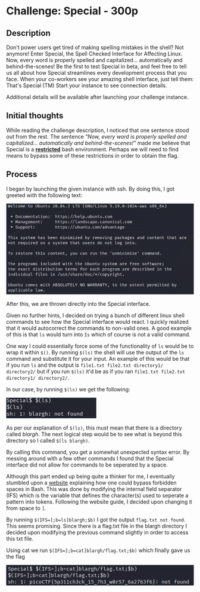 # Challenge: Special - 300p

## Description
Don't power users get tired of making spelling mistakes in the shell? Not anymore! Enter Special, the Spell Checked Interface for Affecting Linux. Now, every word is properly spelled and capitalized... automatically and behind-the-scenes! Be the first to test Special in beta, and feel free to tell us all about how Special streamlines every development process that you face. When your co-workers see your amazing shell interface, just tell them: That's Special (TM) Start your instance to see connection details.

Additional details will be available after launching your challenge instance.

## Initial thoughts
While reading the challenge description, I noticed that one sentence stood out from the rest. The sentence *"Now, every word is properly spelled and capitalized... automatically and behind-the-scenes!"* made me believe that Special is a <u>**restricted**</u> bash environment. Perhaps we will need to find means to bypass some of these restrictions in order to obtain the flag.

## Process
I began by launching the given instance with ssh. By doing this, I got greeted with the following text:

![Greeting](images/special1.PNG)

After this, we are thrown directly into the Special interface.

Given no further hints, I decided on trying a bunch of different linux shell commands to see how the Special interface would react. I quickly realized that it would autocorrect the commands to non-valid ones. A good example of this is that `ls` would turn into `Is` which of course is not a valid command.

One way I could essentially force some of the functionality of `ls` would be to wrap it within `$()`. By running `$(ls)` the shell will use the output of the `ls` command and substitute it for your input. An example of this would be that if you run `ls` and the output is `file1.txt file2.txt directory1/ directory2/` but if you run `$(ls)` it'd be as if you ran `file1.txt file2.txt directory1/ directory2/`.

In our case, by running `$(ls)` we get the following:

![ls_image](images/ls_image.PNG)

As per our explanation of `$(ls)`, this must mean that there is a directory called *blargh*. The next logical step would be to see what is beyond this directory so I called `$(ls blargh)`.

By calling this command, you get a somewhat unexpected syntax error. By messing around with a few other commands I found that the Special interface did not allow for commands to be seperated by a space.

Although this part ended up being quite a thinker for me, I eventually stumbled upon a [website](https://book.hacktricks.xyz/linux-hardening/bypass-bash-restrictions#bypass-forbidden-spaces) explaining how one could bypass forbidden spaces in Bash. This was done by modifying the internal field separator (IFS) which is the variable that defines the character(s) used to seperate a pattern into tokens. Following the website guide, I decided upon changing it from space to `]`. 

By running `$(IFS=];b=ls]blargh;$b)` I got the output `flag.txt not found`. This seems promising. Since there is a flag.txt file in the blargh directory I decided upon modifying the previous command slightly in order to access this txt file.

Using cat we run `$(IFS=];b=cat]blargh/flag.txt;$b)` which finally gave us the flag 

![final_flag](images/final_flag.png)